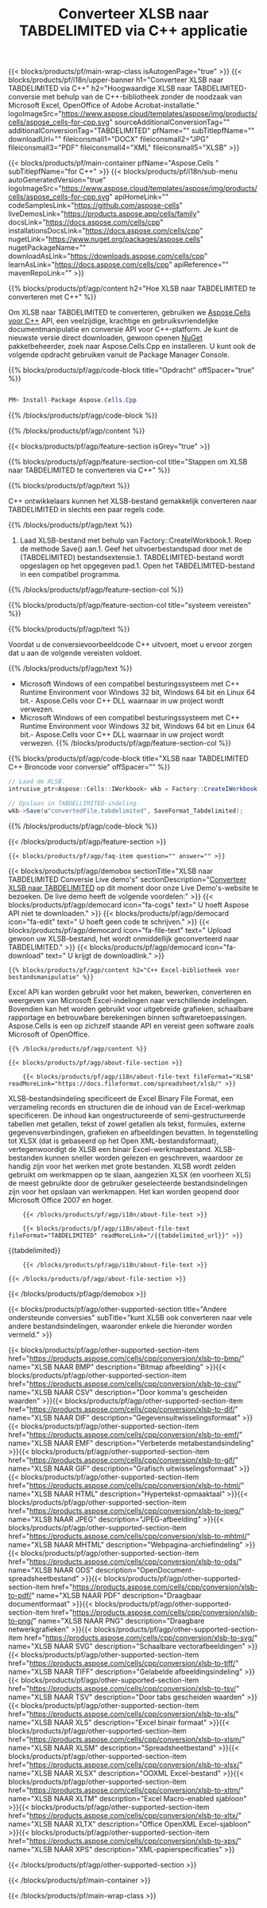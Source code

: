 ﻿---
title: Converteer XLSB naar TABDELIMITED via C++ applicatie 
url: /nl/cpp/conversion/xlsb-to-tabdelimited/ 
description: Voorbeeld C++ conversiecode voor XLSB-document naar TABDELIMITED-indeling. Programmeurs kunnen deze broncode gebruiken voor batch-XLSB naar TABDELIMITED-conversie binnen elke C++-toepassing.
---
{{< blocks/products/pf/main-wrap-class isAutogenPage="true" >}}
{{< blocks/products/pf/i18n/upper-banner h1="Converteer XLSB naar TABDELIMITED via C++" h2="Hoogwaardige XLSB naar TABDELIMITED-conversie met behulp van de C++-bibliotheek zonder de noodzaak van Microsoft Excel, OpenOffice of Adobe Acrobat-installatie." logoImageSrc="https://www.aspose.cloud/templates/aspose/img/products/cells/aspose_cells-for-cpp.svg" sourceAdditionalConversionTag="" additionalConversionTag="TABDELIMITED" pfName="" subTitlepfName="" downloadUrl="" fileiconsmall1="DOCX" fileiconsmall2="JPG" fileiconsmall3="PDF" fileiconsmall4="XML" fileiconsmall5="XLSB" >}}

{{< blocks/products/pf/main-container pfName="Aspose.Cells " subTitlepfName="for C++" >}}
{{< blocks/products/pf/i18n/sub-menu autoGeneratedVersion="true" logoImageSrc="https://www.aspose.cloud/templates/aspose/img/products/cells/aspose_cells-for-cpp.svg" apiHomeLink="" codeSamplesLink="https://github.com/aspose-cells" liveDemosLink="https://products.aspose.app/cells/family" docsLink="https://docs.aspose.com/cells/cpp" installationsDocsLink="https://docs.aspose.com/cells/cpp" nugetLink="https://www.nuget.org/packages/aspose.cells" nugetPackageName="" downloadAsLink="https://downloads.aspose.com/cells/cpp" learnAsLink="https://docs.aspose.com/cells/cpp" apiReference="" mavenRepoLink="" >}}

{{% blocks/products/pf/agp/content h2="Hoe XLSB naar TABDELIMITED te converteren met C++" %}}

 Om XLSB naar TABDELIMITED te converteren, gebruiken we
 [Aspose.Cells voor C++](https://products.aspose.com/cells/cpp) 
 API, een veelzijdige, krachtige en gebruiksvriendelijke documentmanipulatie en conversie API voor C++-platform. Je kunt de nieuwste versie direct downloaden, gewoon openen
 [NuGet](https://www.nuget.org/packages/aspose.cells) 
 pakketbeheerder, zoek naar
 Aspose.Cells.Cpp 
 en installeren. U kunt ook de volgende opdracht gebruiken vanuit de Package Manager Console.

{{% blocks/products/pf/agp/code-block title="Opdracht" offSpacer="true" %}}

```cs

PM> Install-Package Aspose.Cells.Cpp


```

{{% /blocks/products/pf/agp/code-block %}}

{{% /blocks/products/pf/agp/content %}}

{{< blocks/products/pf/agp/feature-section isGrey="true" >}}

{{% blocks/products/pf/agp/feature-section-col title="Stappen om XLSB naar TABDELIMITED te converteren via C++" %}}

{{% blocks/products/pf/agp/text %}}

 C++ ontwikkelaars kunnen het XLSB-bestand gemakkelijk converteren naar TABDELIMITED in slechts een paar regels code.

{{% /blocks/products/pf/agp/text %}}

1. Laad XLSB-bestand met behulp van Factory::CreateIWorkbook.1. Roep de methode Save() aan.1. Geef het uitvoerbestandspad door met de (TABDELIMITED) bestandsextensie.1. TABDELIMITED-bestand wordt opgeslagen op het opgegeven pad.1. Open het TABDELIMITED-bestand in een compatibel programma.

{{% /blocks/products/pf/agp/feature-section-col %}}

{{% blocks/products/pf/agp/feature-section-col title="systeem vereisten" %}}

{{% blocks/products/pf/agp/text %}}

 Voordat u de conversievoorbeeldcode C++ uitvoert, moet u ervoor zorgen dat u aan de volgende vereisten voldoet.

{{% /blocks/products/pf/agp/text %}}

- Microsoft Windows of een compatibel besturingssysteem met C++ Runtime Environment voor Windows 32 bit, Windows 64 bit en Linux 64 bit.- Aspose.Cells voor C++ DLL waarnaar in uw project wordt verwezen.
- Microsoft Windows of een compatibel besturingssysteem met C++ Runtime Environment voor Windows 32 bit, Windows 64 bit en Linux 64 bit.- Aspose.Cells voor C++ DLL waarnaar in uw project wordt verwezen.
{{% /blocks/products/pf/agp/feature-section-col %}}

{{% blocks/products/pf/agp/code-block title="XLSB naar TABDELIMITED C++ Broncode voor conversie" offSpacer="" %}}

```cs
// Laad de XLSB.
intrusive_ptr<Aspose::Cells::IWorkbook> wkb = Factory::CreateIWorkbook(u"sourceFile.xlsb");

// Opslaan in TABDELLIMITED-indeling.
wkb->Save(u"convertedFile.tabdelimited", SaveFormat_Tabdelimited);


```

{{% /blocks/products/pf/agp/code-block %}}

{{< /blocks/products/pf/agp/feature-section >}}

    {{< blocks/products/pf/agp/faq-item question="" answer="" >}}
 

<!-- aboutfile Starts -->

{{< blocks/products/pf/agp/demobox sectionTitle="XLSB naar TABDELIMITED Conversie Live demo\'s" sectionDescription="[Converteer XLSB naar TABDELIMITED](https://products.aspose.app/cells/conversion/xlsb-to-tabdelimited) op dit moment door onze Live Demo\'s-website te bezoeken. De live demo heeft de volgende voordelen:" >}}
        {{< blocks/products/pf/agp/democard icon="fa-cogs" text=" U hoeft Aspose API niet te downloaden." >}}
        {{< blocks/products/pf/agp/democard icon="fa-edit" text=" U hoeft geen code te schrijven." >}}
        {{< blocks/products/pf/agp/democard icon="fa-file-text" text=" Upload gewoon uw XLSB-bestand, het wordt onmiddellijk geconverteerd naar TABDELIMITED." >}}
        {{< blocks/products/pf/agp/democard icon="fa-download" text=" U krijgt de downloadlink." >}}

    {{% blocks/products/pf/agp/content h2="C++ Excel-bibliotheek voor bestandsmanipulatie" %}}

 Excel API kan worden gebruikt voor het maken, bewerken, converteren en weergeven van Microsoft Excel-indelingen naar verschillende indelingen. Bovendien kan het worden gebruikt voor uitgebreide grafieken, schaalbare rapportage en betrouwbare berekeningen binnen softwaretoepassingen. Aspose.Cells is een op zichzelf staande API en vereist geen software zoals Microsoft of OpenOffice.  



    {{% /blocks/products/pf/agp/content %}}

    {{< blocks/products/pf/agp/about-file-section >}}

        {{< blocks/products/pf/agp/i18n/about-file-text fileFormat="XLSB" readMoreLink="https://docs.fileformat.com/spreadsheet/xlsb/" >}}

XLSB-bestandsindeling specificeert de Excel Binary File Format, een verzameling records en structuren die de inhoud van de Excel-werkmap specificeren. De inhoud kan ongestructureerde of semi-gestructureerde tabellen met getallen, tekst of zowel getallen als tekst, formules, externe gegevensverbindingen, grafieken en afbeeldingen bevatten. In tegenstelling tot XLSX (dat is gebaseerd op het Open XML-bestandsformaat), vertegenwoordigt de XLSB een binair Excel-werkmapbestand. XLSB-bestanden kunnen sneller worden gelezen en geschreven, waardoor ze handig zijn voor het werken met grote bestanden. XLSB wordt zelden gebruikt om werkmappen op te slaan, aangezien XLSX (en voorheen XLS) de meest gebruikte door de gebruiker geselecteerde bestandsindelingen zijn voor het opslaan van werkmappen. Het kan worden geopend door Microsoft Office 2007 en hoger.

        {{< /blocks/products/pf/agp/i18n/about-file-text >}}

        {{< blocks/products/pf/agp/i18n/about-file-text fileFormat="TABDELIMITED" readMoreLink="/{{tabdelimited_url}}" >}}

{{tabdelimited}}

        {{< /blocks/products/pf/agp/i18n/about-file-text >}}

    {{< /blocks/products/pf/agp/about-file-section >}}

{{< /blocks/products/pf/agp/demobox >}}

<!-- aboutfile Ends -->

{{< blocks/products/pf/agp/other-supported-section title="Andere ondersteunde conversies" subTitle="kunt XLSB ook converteren naar vele andere bestandsindelingen, waaronder enkele die hieronder worden vermeld." >}}

{{< blocks/products/pf/agp/other-supported-section-item href="https://products.aspose.com/cells/cpp/conversion/xlsb-to-bmp/" name="XLSB NAAR BMP" description="Bitmap afbeelding" >}}{{< blocks/products/pf/agp/other-supported-section-item href="https://products.aspose.com/cells/cpp/conversion/xlsb-to-csv/" name="XLSB NAAR CSV" description="Door komma\'s gescheiden waarden" >}}{{< blocks/products/pf/agp/other-supported-section-item href="https://products.aspose.com/cells/cpp/conversion/xlsb-to-dif/" name="XLSB NAAR DIF" description="Gegevensuitwisselingsformaat" >}}{{< blocks/products/pf/agp/other-supported-section-item href="https://products.aspose.com/cells/cpp/conversion/xlsb-to-emf/" name="XLSB NAAR EMF" description="Verbeterde metabestandsindeling" >}}{{< blocks/products/pf/agp/other-supported-section-item href="https://products.aspose.com/cells/cpp/conversion/xlsb-to-gif/" name="XLSB NAAR GIF" description="Grafisch uitwisselingsformaat" >}}{{< blocks/products/pf/agp/other-supported-section-item href="https://products.aspose.com/cells/cpp/conversion/xlsb-to-html/" name="XLSB NAAR HTML" description="Hypertekst-opmaaktaal" >}}{{< blocks/products/pf/agp/other-supported-section-item href="https://products.aspose.com/cells/cpp/conversion/xlsb-to-jpeg/" name="XLSB NAAR JPEG" description="JPEG-afbeelding" >}}{{< blocks/products/pf/agp/other-supported-section-item href="https://products.aspose.com/cells/cpp/conversion/xlsb-to-mhtml/" name="XLSB NAAR MHTML" description="Webpagina-archiefindeling" >}}{{< blocks/products/pf/agp/other-supported-section-item href="https://products.aspose.com/cells/cpp/conversion/xlsb-to-ods/" name="XLSB NAAR ODS" description="OpenDocument-spreadsheetbestand" >}}{{< blocks/products/pf/agp/other-supported-section-item href="https://products.aspose.com/cells/cpp/conversion/xlsb-to-pdf/" name="XLSB NAAR PDF" description="Draagbaar documentformaat" >}}{{< blocks/products/pf/agp/other-supported-section-item href="https://products.aspose.com/cells/cpp/conversion/xlsb-to-png/" name="XLSB NAAR PNG" description="Draagbare netwerkgrafieken" >}}{{< blocks/products/pf/agp/other-supported-section-item href="https://products.aspose.com/cells/cpp/conversion/xlsb-to-svg/" name="XLSB NAAR SVG" description="Schaalbare vectorafbeeldingen" >}}{{< blocks/products/pf/agp/other-supported-section-item href="https://products.aspose.com/cells/cpp/conversion/xlsb-to-tiff/" name="XLSB NAAR TIFF" description="Gelabelde afbeeldingsindeling" >}}{{< blocks/products/pf/agp/other-supported-section-item href="https://products.aspose.com/cells/cpp/conversion/xlsb-to-tsv/" name="XLSB NAAR TSV" description="Door tabs gescheiden waarden" >}}{{< blocks/products/pf/agp/other-supported-section-item href="https://products.aspose.com/cells/cpp/conversion/xlsb-to-xls/" name="XLSB NAAR XLS" description="Excel binair formaat" >}}{{< blocks/products/pf/agp/other-supported-section-item href="https://products.aspose.com/cells/cpp/conversion/xlsb-to-xlsm/" name="XLSB NAAR XLSM" description="Spreadsheetbestand" >}}{{< blocks/products/pf/agp/other-supported-section-item href="https://products.aspose.com/cells/cpp/conversion/xlsb-to-xlsx/" name="XLSB NAAR XLSX" description="OOXML Excel-bestand" >}}{{< blocks/products/pf/agp/other-supported-section-item href="https://products.aspose.com/cells/cpp/conversion/xlsb-to-xltm/" name="XLSB NAAR XLTM" description="Excel Macro-enabled sjabloon" >}}{{< blocks/products/pf/agp/other-supported-section-item href="https://products.aspose.com/cells/cpp/conversion/xlsb-to-xltx/" name="XLSB NAAR XLTX" description="Office OpenXML Excel-sjabloon" >}}{{< blocks/products/pf/agp/other-supported-section-item href="https://products.aspose.com/cells/cpp/conversion/xlsb-to-xps/" name="XLSB NAAR XPS" description="XML-papierspecificaties" >}}

{{< /blocks/products/pf/agp/other-supported-section >}}

{{< /blocks/products/pf/main-container >}}
    
{{< /blocks/products/pf/main-wrap-class >}}